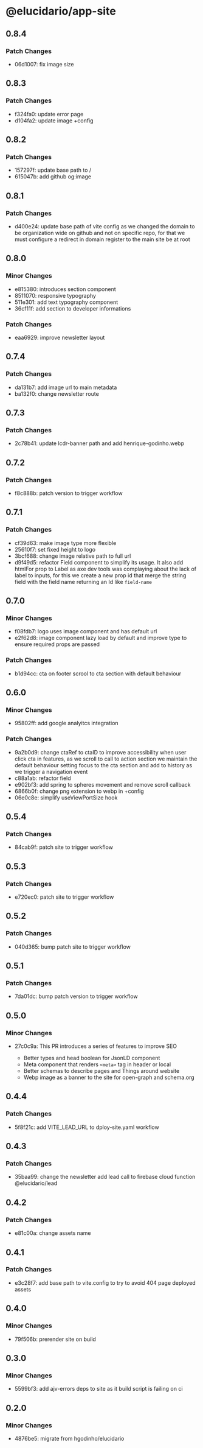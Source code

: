 # @elucidario/app-site

## 0.8.4

### Patch Changes

- 06d1007: fix image size

## 0.8.3

### Patch Changes

- f324fa0: update error page
- d104fa2: update image +config

## 0.8.2

### Patch Changes

- 157297f: update base path to /
- 615047b: add github og:image

## 0.8.1

### Patch Changes

- d400e24: update base path of vite config as we changed the domain to be organization wide on github and not on specific repo, for that we must configure a redirect in domain register to the main site be at root

## 0.8.0

### Minor Changes

- e815380: introduces section component
- 8511070: responsive typography
- 511e301: add text typography component
- 36cf11f: add section to developer informations

### Patch Changes

- eaa6929: improve newsletter layout

## 0.7.4

### Patch Changes

- da131b7: add image url to main metadata
- ba132f0: change newsletter route

## 0.7.3

### Patch Changes

- 2c78b41: update lcdr-banner path and add henrique-godinho.webp

## 0.7.2

### Patch Changes

- f8c888b: patch version to trigger workflow

## 0.7.1

### Patch Changes

- cf39d63: make image type more flexible
- 25610f7: set fixed height to logo
- 3bcf688: change image relative path to full url
- d9f49d5: refactor Field component to simplify its usage. It also add htmlFor prop to Label as axe dev tools was complaying about the lack of label to inputs, for this we create a new prop id that merge the string field with the field name returning an Id like `field-name`

## 0.7.0

### Minor Changes

- f08fdb7: logo uses image component and has default url
- e2f62d8: image component lazy load by default and improve type to ensure required props are passed

### Patch Changes

- b1d94cc: cta on footer scrool to cta section with default behaviour

## 0.6.0

### Minor Changes

- 95802ff: add google analyitcs integration

### Patch Changes

- 9a2b0d9: change ctaRef to ctaID to improve accessibility when user click cta in features, as we scroll to call to action section we maintain the default behaviour setting focus to the cta section and add to history as we trigger a navigation event
- c88a1ab: refactor field
- e902bf3: add spring to spheres movement and remove scroll callback
- 6866b0f: change png extension to webp in +config
- 06e0c8e: simplify useViewPortSize hook

## 0.5.4

### Patch Changes

- 84cab9f: patch site to trigger workflow

## 0.5.3

### Patch Changes

- e720ec0: patch site to trigger workflow

## 0.5.2

### Patch Changes

- 040d365: bump patch site to trigger workflow

## 0.5.1

### Patch Changes

- 7da01dc: bump patch version to trigger workflow

## 0.5.0

### Minor Changes

- 27c0c9a: This PR introduces a series of features to improve SEO

  - Better types and head boolean for JsonLD component
  - Meta component that renders `<meta>` tag in header or local
  - Better schemas to describe pages and Things around website
  - Webp image as a banner to the site for open-graph and schema.org

## 0.4.4

### Patch Changes

- 5f8f21c: add VITE_LEAD_URL to dploy-site.yaml workflow

## 0.4.3

### Patch Changes

- 35baa99: change the newsletter add lead call to firebase cloud function @elucidario/lead

## 0.4.2

### Patch Changes

- e81c00a: change assets name

## 0.4.1

### Patch Changes

- e3c28f7: add base path to vite.config to try to avoid 404 page deployed assets

## 0.4.0

### Minor Changes

- 79f506b: prerender site on build

## 0.3.0

### Minor Changes

- 5599bf3: add ajv-errors deps to site as it build script is failing on ci

## 0.2.0

### Minor Changes

- 4876be5: migrate from hgodinho/elucidario
